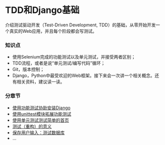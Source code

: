 # TDD和Django基础

介绍测试驱动开发（Test-Driven Development, TDD）的基础，从零开始开发一个真实的Web应用，并且每个阶段都会写测试。

### 知识点

- 使用Selenium完成的功能测试以及单元测试，并接受两者区别；
- TDD流程，或者是说“单元测试/编写代码”循环；
- Git，版本控制；
- Django，Python中最受欢迎的Web框架。接下来会一次讲一个相关概念。还有相关资料，建议读一读。

### 分章节

- [使用功能测试协助安装Django](C1functionalTests/FT.md)
- [使用unittest模块拓展功能测试](C2unittest/UT.md)
- [使用单元测试测试简单的首页](C3testHomepage/homepage.md)
- [测试（重构）的意义](C4testMean/testMean.md)
- [保存用户输入：测试数据库](C5saveInput/sql.md)
- ...

